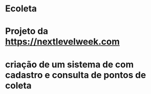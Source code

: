 # Ecoleta
# Projeto da https://nextlevelweek.com
# criação de um sistema de com cadastro e consulta de pontos de coleta

